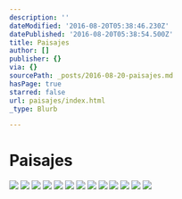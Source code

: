 ```yaml
---
description: ''
dateModified: '2016-08-20T05:38:46.230Z'
datePublished: '2016-08-20T05:38:54.500Z'
title: Paisajes
author: []
publisher: {}
via: {}
sourcePath: _posts/2016-08-20-paisajes.md
hasPage: true
starred: false
url: paisajes/index.html
_type: Blurb

---
```

# Paisajes
![](https://the-grid-user-content.s3-us-west-2.amazonaws.com/0b8cc2c2-5579-40b1-b42e-c10472777f8f.jpg)
![](https://the-grid-user-content.s3-us-west-2.amazonaws.com/a2accf69-b0d2-4ca6-9268-d33f97114fb7.jpg)
![](https://the-grid-user-content.s3-us-west-2.amazonaws.com/34c8bde1-9cd9-4187-b8c9-0243369c240d.jpg)
![](https://the-grid-user-content.s3-us-west-2.amazonaws.com/a548b72f-ae54-41da-8bea-b8c2f45c9bfd.jpg)
![](https://the-grid-user-content.s3-us-west-2.amazonaws.com/d6019704-6998-424d-abd2-01efdb13e900.jpg)
![](https://the-grid-user-content.s3-us-west-2.amazonaws.com/e50b89fc-66ff-4984-b7a2-b6d9734c8910.jpg)
![](https://the-grid-user-content.s3-us-west-2.amazonaws.com/f05b9b58-aad5-4800-9790-38b756bc5755.jpg)
![](https://the-grid-user-content.s3-us-west-2.amazonaws.com/2ad38424-b7c7-429f-a3aa-1c8fb415ed17.jpg)
![](https://the-grid-user-content.s3-us-west-2.amazonaws.com/503abd4a-f6ea-48f3-b37f-7f4f458374e3.jpg)
![](https://the-grid-user-content.s3-us-west-2.amazonaws.com/f238bcae-1d6c-42e8-99cb-943e26b0cb29.jpg)
![](https://the-grid-user-content.s3-us-west-2.amazonaws.com/a2522af4-9f86-41ae-a1f3-3ce7a2cfcc3b.jpg)
![](https://the-grid-user-content.s3-us-west-2.amazonaws.com/7f5852d4-f0db-4b11-96ed-d9b188ef17dc.jpg)
![](https://the-grid-user-content.s3-us-west-2.amazonaws.com/19b7cf0b-32f6-4639-84b7-3e1741ea9b28.jpg)